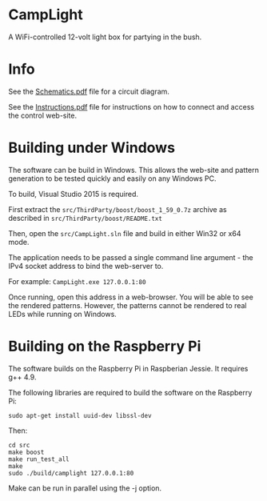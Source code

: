 # CampLight
A WiFi-controlled 12-volt light box for partying in the bush.

# Info
See the [Schematics.pdf](https://github.com/kezenator/camplight/blob/master/Schematic.pdf)
file for a circuit diagram.

See the [Instructions.pdf](https://github.com/kezenator/camplight/blob/master/Instructions.pdf)
file for instructions on how to connect and access the control web-site.

# Building under Windows
The software can be build in Windows.
This allows the web-site and pattern generation
to be tested quickly and easily on any Windows PC.

To build, Visual Studio 2015 is required.

First extract the `src/ThirdParty/boost/boost_1_59_0.7z`
archive as described in `src/ThirdParty/boost/README.txt`

Then, open the `src/CampLight.sln` file and build in either
Win32 or x64 mode.

The application needs to be passed a single command line argument - the
IPv4 socket address to bind the web-server to.

For example: `CampLight.exe 127.0.0.1:80`

Once running, open this address in a web-browser.
You will be able to see the rendered patterns. However, the patterns
cannot be rendered to real LEDs while running on Windows.

# Building on the Raspberry Pi
The software builds on the Raspberry Pi in Raspberian Jessie. It requires g++ 4.9.

The following libraries are required to build the software on the Raspberry Pi:

```
sudo apt-get install uuid-dev libssl-dev
```

Then:

```
cd src
make boost
make run_test_all
make
sudo ./build/camplight 127.0.0.1:80
```

Make can be run in parallel using the -j option.
